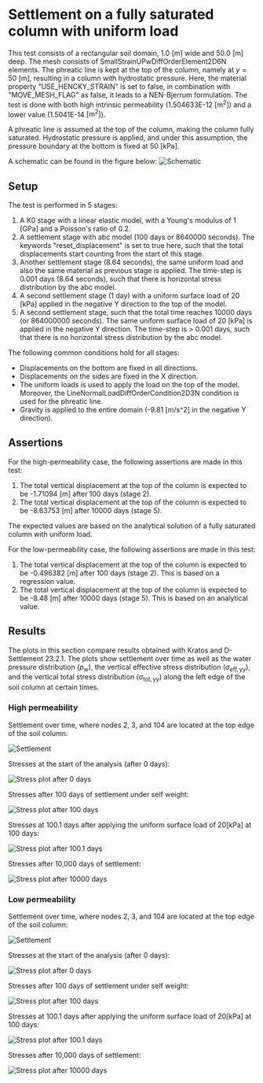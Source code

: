 # Settlement on a fully saturated column with uniform load
This test consists of a rectangular soil domain, 1.0 [m] wide and 50.0 [m] deep. The mesh consists of SmallStrainUPwDiffOrderElement2D6N elements. The phreatic line is kept at the top of the column, namely at $y = 50$ [m], resulting in a column with hydrostatic pressure. Here, the material property "USE_HENCKY_STRAIN" is set to false, in combination with "MOVE_MESH_FLAG" as false, it leads to a NEN-Bjerrum formulation. The test is done with both high intrinsic permeability (1.504633E-12 $\mathrm{[m^2]}$) and a lower value (1.5041E-14 $\mathrm{[m^2]}$).

A phreatic line is assumed at the top of the column, making the column fully saturated. Hydrostatic pressure is applied, and under this assumption, the pressure boundary at the bottom is fixed at 50 [kPa].

A schematic can be found in the figure below:
![Schematic](Schematic.svg)

## Setup

The test is performed in 5 stages:
1. A K0 stage with a linear elastic model, with a Young's modulus of 1 [GPa] and a Poisson's ratio of 0.2.
2. A settlement stage with abc model (100 days or 8640000 seconds). The keywords "reset_displacement" is set to true here, such that the total displacements start counting from the start of this stage.
3. Another settlement stage (8.64 seconds), the same uniform load and also the same material as previous stage is applied. The time-step is 0.001 days (8.64 seconds), such that there is horizontal stress distribution by the abc model. 
4. A second settlement stage (1 day) with a uniform surface load of 20 [kPa] applied in the negative Y direction to the top of the model.
5. A second settlement stage, such that the total time reaches 10000 days (or 864000000 seconds). The same uniform surface load of 20 [kPa] is applied in the negative Y direction. The time-step is > 0.001 days, such that there is no horizontal stress distribution by the abc model.

The following common conditions hold for all stages:
  - Displacements on the bottom are fixed in all directions.
  - Displacements on the sides are fixed in the X direction.
  - The uniform loads is used to apply the load on the top of the model. Moreover, the LineNormalLoadDiffOrderCondition2D3N condition is used for the phreatic line.
  - Gravity is applied to the entire domain (-9.81 [m/s^2] in the negative Y direction).

## Assertions
For the high-permeability case, the following assertions are made in this test:
1. The total vertical displacement at the top of the column is expected to be -1.71094 [m] after 100 days (stage 2).
2. The total vertical displacement at the top of the column is expected to be -8.63753 [m] after 10000 days (stage 5).

The expected values are based on the analytical solution of a fully saturated column with uniform load.

For the low-permeability case, the following assertions are made in this test:
1. The total vertical displacement at the top of the column is expected to be -0.496382 [m] after 100 days (stage 2). This is based on a regression value.
2. The total vertical displacement at the top of the column is expected to be -8.48 [m] after 10000 days (stage 5). This is based on an analytical value.

## Results

The plots in this section compare results obtained with Kratos and D-Settlement 23.2.1.  The plots show settlement over time as well as the water pressure distribution ($`p_{\mathrm{w}}`$), the vertical effective stress distribution ($`\sigma_{\mathrm{eff, yy}}`$), and the vertical total stress distribution ($`\sigma_{\mathrm{tot, yy}}`$) along the left edge of the soil column at certain times. 

### High permeability

Settlement over time, where nodes 2, 3, and 104 are located at the top edge of the soil column:

![Settlement](high_permeability/test_case_2_settlement_plot.svg)

Stresses at the start of the analysis (after 0 days):

![Stress plot after 0 days](high_permeability/test_case_2_stress_plot_after_0_days.svg)

Stresses after 100 days of settlement under self weight:

![Stress plot after 100 days](high_permeability/test_case_2_stress_plot_after_100_days.svg)

Stresses at 100.1 days after applying the uniform surface load of $`20 [\mathrm{kPa}]`$ at 100 days:

![Stress plot after 100.1 days](high_permeability/test_case_2_stress_plot_after_100.1_days.svg)

Stresses after 10,000 days of settlement:

![Stress plot after 10000 days](high_permeability/test_case_2_stress_plot_after_10000_days.svg)

### Low permeability

Settlement over time, where nodes 2, 3, and 104 are located at the top edge of the soil column:

![Settlement](low_permeability/test_case_4_settlement_plot.svg)

Stresses at the start of the analysis (after 0 days):

![Stress plot after 0 days](low_permeability/test_case_4_stress_plot_after_0_days.svg)

Stresses after 100 days of settlement under self weight:

![Stress plot after 100 days](low_permeability/test_case_4_stress_plot_after_100_days.svg)

Stresses at 100.1 days after applying the uniform surface load of $`20 [\mathrm{kPa}]`$ at 100 days:

![Stress plot after 100.1 days](low_permeability/test_case_4_stress_plot_after_100.1_days.svg)

Stresses after 10,000 days of settlement:

![Stress plot after 10000 days](low_permeability/test_case_4_stress_plot_after_10000_days.svg)
